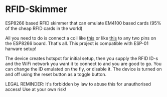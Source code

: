 # RFID-Skimmer
ESP8266 based RFID skimmer that can emulate EM4100 based cards (95% of the cheap RFID cards in the world)

All you need to do is connect a coil like [this](https://raw.githubusercontent.com/Crypter/RFID-Skimmer/master/images/rfid_coil.jpg) or like [this](https://raw.githubusercontent.com/Crypter/RFID-Skimmer/master/images/inductor.jpg) to any two pins on the ESP8266 board. That's all. This project is compatible with ESP-01 harware setup!

The device creates hotspot for initial setup, then you supply the RFID ID-s and the WiFi network you want it to connect to and you are good to go. You can change the ID emulated on the fly, or disable it. The device is turned on and off using the reset button as a toggle button.

LEGAL REMINDER: It's forbidden by law to abuse this for unauthorised access! Use at your own risk!
